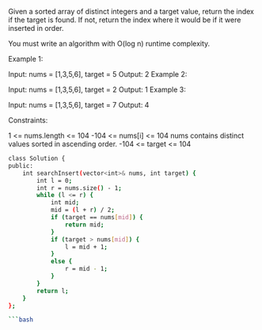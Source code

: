  
Given a sorted array of distinct integers and a target value, return the index if the target is found. If not, return the index where it would be if it were inserted in order.

You must write an algorithm with O(log n) runtime complexity.

 

Example 1:

Input: nums = [1,3,5,6], target = 5
Output: 2
Example 2:

Input: nums = [1,3,5,6], target = 2
Output: 1
Example 3:

Input: nums = [1,3,5,6], target = 7
Output: 4
 

Constraints:

1 <= nums.length <= 104
-104 <= nums[i] <= 104
nums contains distinct values sorted in ascending order.
-104 <= target <= 104




```bash
class Solution {
public:
    int searchInsert(vector<int>& nums, int target) {
        int l = 0;
        int r = nums.size() - 1;
        while (l <= r) {
            int mid;
            mid = (l + r) / 2;
            if (target == nums[mid]) {
                return mid;
            }
            if (target > nums[mid]) {
                l = mid + 1;
            }
            else {
                r = mid - 1;
            }
        }
        return l;
    }
};

```bash

